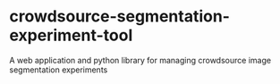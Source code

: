 # crowdsource-segmentation-experiment-tool
A web application and python library for managing crowdsource image segmentation experiments
